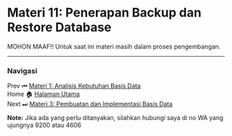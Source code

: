 # **Materi 11: Penerapan Backup dan Restore Database**

MOHON MAAF!! Untuk saat ini materi masih dalam proses pengembangan.

---
### **Navigasi**
Prev ⏮ [Materi 1: Analisis Kebutuhan Basis Data](../1/README.MD) <br>
Home 🏠 [Halaman Utama](../README.MD) <br>
Next ⏭ [Materi 3: Pembuatan dan Implementasi Basis Data](../3/README.MD)

**Note:** Jika ada yang perlu ditanyakan, silahkan hubungi saya di no WA yang ujungnya 9200 atau 4606